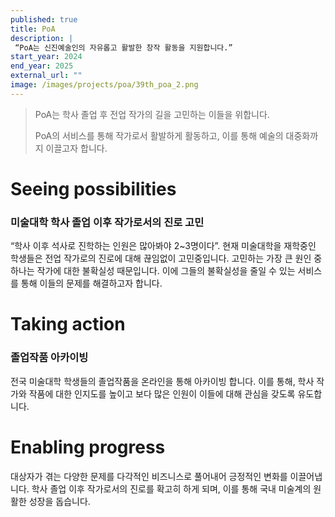 ```yaml
---
published: true
title: PoA
description: |
 “PoA는 신진예술인의 자유롭고 활발한 창작 활동을 지원합니다.”
start_year: 2024
end_year: 2025
external_url: "" 
image: /images/projects/poa/39th_poa_2.png
---
```


>PoA는 학사 졸업 후 전업 작가의 길을 고민하는 이들을 위합니다.
>
>PoA의 서비스를 통해 작가로서 활발하게 활동하고, 이를 통해 예술의 대중화까지 이끌고자 합니다. 
>




# Seeing possibilities

### 미술대학 학사 졸업 이후 작가로서의 진로 고민

“학사 이후 석사로 진학하는 인원은 많아봐야 2~3명이다”. 
현재 미술대학을 재학중인 학생들은 전업 작가로의 진로에 대해 끊임없이 고민중입니다. 고민하는 가장 큰 원인 중 하나는 작가에 대한 불확실성 때문입니다.
이에 그들의 불확실성을 줄일 수 있는 서비스를 통해 이들의 문제를 해결하고자 합니다.


# Taking action

### 졸업작품 아카이빙

전국 미술대학 학생들의 졸업작품을 온라인을 통해 아카이빙 합니다. 이를 통해, 학사 작가와 작품에 대한 인지도를 높이고 보다 많은 인원이 이들에 대해 관심을 갖도록 유도합니다.

# Enabling progress

대상자가 겪는 다양한 문제를 다각적인 비즈니스로 풀어내어 긍정적인 변화를 이끌어냅니다. 학사 졸업 이후 작가로서의 진로를 확고히 하게 되며, 이를 통해 국내 미술계의 원활한 성장을 돕습니다. 
